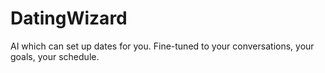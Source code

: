 # DatingWizard
AI which can set up dates for you. Fine-tuned to your conversations, your goals, your schedule.
